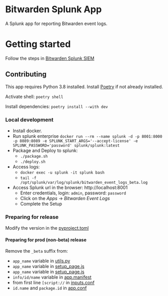# Bitwarden Splunk App

A Splunk app for reporting Bitwarden event logs.

# Getting started

Follow the steps in [Bitwarden Splunk SIEM][Bitwarden Splunk SIEM]

## Contributing

This app requires Python 3.8 installed.
Install [Poetry][poetry] if not already installed.

Activate shell: `poetry shell`

Install dependencies: `poetry install --with dev`

### Local development

- Install docker.
- Run splunk enterprise
  `docker run --rm --name splunk -d -p 8001:8000 -p 8089:8089 -e SPLUNK_START_ARGS='--accept-license' -e SPLUNK_PASSWORD='password' splunk/splunk:latest`
- Package and Deploy to splunk:
  - `./package.sh`
  - `./deploy.sh`
- Access logs:
  - `docker exec -u splunk -it splunk bash`
  - `tail -f /opt/splunk/var/log/splunk/bitwarden_event_logs_beta.log`
- Access Splunk url in the browser: http://localhost:8001
  - Enter credentials, login: `admin`, password: `password`
  - Click on the _Apps_ -> _Bitwarden Event Logs_
  - Complete the Setup

### Preparing for release

Modify the version in the [pyproject.toml](pyproject.toml)

#### Preparing for prod (non-beta) release

Remove the `_beta` suffix from:

- `app_name` variable in [utils.py](src%2Futils.py)
- `app_name` variable in [setup_page.js](package%2Fappserver%2Fstatic%2Fjavascript%2Fviews%2Fsetup_page.js)
- `app_name` variable in [setup_page.js](package%2Fappserver%2Fstatic%2Fjavascript%2Fsetup_page.js)
- `info/id/name` variable in [app.manifest](package%2Fapp.manifest)
- from first line `[script://` in [inputs.conf](package%2Fdefault%2Finputs.conf)
- `id.name` and `package.id` in [app.conf](package%2Fdefault%2Fapp.conf)

[Bitwarden Splunk SIEM]: https://bitwarden.com/help/splunk-siem/
[poetry]: https://python-poetry.org/docs/#installation
